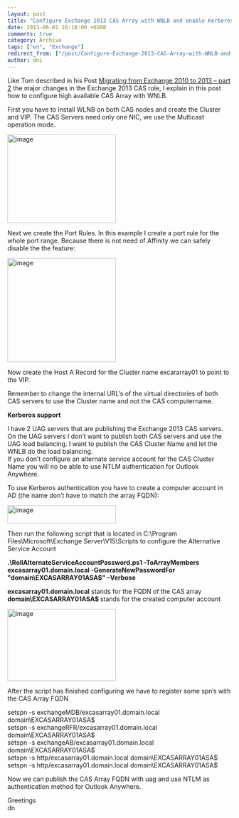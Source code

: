 ```yaml
---
layout: post
title: "Configure Exchange 2013 CAS Array with WNLB and enable Kerberos support for OA"
date: 2013-06-01 16:18:00 +0200
comments: true
category: Archive
tags: ["en", "Exchange"]
redirect_from: ["/post/Configure-Exchange-2013-CAS-Array-with-WNLB-and-enable-Kerberos-support-for-OA", "/post/configure-exchange-2013-cas-array-with-wnlb-and-enable-kerberos-support-for-oa"]
author: dni
---
```

<!-- more -->
<p>Like Tom described in his Post <a href="/post/Migrating-from-Exchange-2010-to-2013-part-2.aspx">Migrating from Exchange 2010 to 2013 &ndash; part 2</a> the major changes in the Exchange 2013 CAS role, I explain in this post how to configure high available CAS Array with WNLB.</p>
<p>First you have to install WLNB on both CAS nodes and create the Cluster and VIP. The CAS Servers need only one NIC, we use the Multicast operation mode.</p>
<p><a href="/assets/archive/image_526.png"><img style="background-image: none; padding-top: 0px; padding-left: 0px; display: inline; padding-right: 0px; border: 0px;" title="image" src="/assets/archive/image_thumb_524.png" alt="image" width="244" height="199" border="0" /></a></p>
<p>Next we create the Port Rules. In this example I create a port rule for the whole port range. Because there is not need of Affinity we can safely disable the the feature:</p>
<p><a href="/assets/archive/image_527.png"><img style="background-image: none; padding-top: 0px; padding-left: 0px; margin: 0px; display: inline; padding-right: 0px; border: 0px;" title="image" src="/assets/archive/image_thumb_525.png" alt="image" width="244" height="234" border="0" /></a></p>
<p>Now create the Host A Record for the Cluster name excararray01 to point to the VIP.</p>
<p>Remember to change the internal URL&rsquo;s of the virtual directories of both CAS servers to use the Cluster name and not the CAS computername.</p>
<p><strong>Kerberos support</strong></p>
<p>I have 2 UAG servers that are publishing the Exchange 2013 CAS servers. On the UAG servers I don&rsquo;t want to publish both CAS servers and use the UAG load balancing. I want to publish the CAS Cluster Name and let the WNLB do the load balancing. <br />If you don&rsquo;t configure an alternate service account for the CAS Cluster Name you will no be able to use NTLM authentication for Outlook Anywhere.</p>
<p>To use Kerberos authentication you have to create a computer account in AD (the name don&rsquo;t have to match the array FQDN):</p>
<p><a href="/assets/archive/image_528.png"><img style="background-image: none; padding-top: 0px; padding-left: 0px; margin: 0px; display: inline; padding-right: 0px; border: 0px;" title="image" src="/assets/archive/image_thumb_526.png" alt="image" width="244" height="41" border="0" /></a></p>
<p>Then run the following script that is located in C:\Program Files\Microsoft\Exchange Server\V15\Scripts to configure the Alternative Service Account</p>
<p><strong>.\RollAlternateServiceAccountPassword.ps1 -ToArrayMembers excasarray01.domain.local -GenerateNewPasswordFor "domain\EXCASARRAY01ASA$" &ndash;Verbose</strong></p>
<p><strong>excasarray01.domain.local</strong> stands for the FQDN of the CAS array <br /><strong>domain\EXCASARRAY01ASA$ </strong>stands for the created computer account</p>
<p><a href="/assets/archive/image_529.png"><img style="background-image: none; padding-top: 0px; padding-left: 0px; margin: 0px; display: inline; padding-right: 0px; border: 0px;" title="image" src="/assets/archive/image_thumb_527.png" alt="image" width="244" height="162" border="0" /></a></p>
<p>After the script has finished configuring we have to register some spn&rsquo;s with the CAS Array FQDN</p>
<p>setspn -s exchangeMDB/excasarray01.domain.local domain\EXCASARRAY01ASA$ <br />setspn -s exchangeRFR/excasarray01.domain.local domain\EXCASARRAY01ASA$ <br />setspn -s exchangeAB/excasarray01.domain.local domain\EXCASARRAY01ASA$ <br />setspn -s http/excasarray01.domain.local domain\EXCASARRAY01ASA$ <br />setspn -s http/excasarray01.domain.local domain\EXCASARRAY01ASA$</p>
<p>Now we can publish the CAS Array FQDN with uag and use NTLM as authentication method for Outlook Anywhere.</p>
<p>Greetings <br />dn</p>


